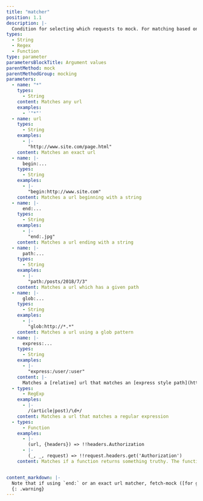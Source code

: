 ```yaml
---
title: "matcher"
position: 1.1
description: |-
  Condition for selecting which requests to mock. For matching based on headers, query strings or other `fetch` options see the `options` parameter documented below
types:
  - String
  - Regex
  - Function
type: parameter
parametersBlockTitle: Argument values
parentMethod: mock
parentMethodGroup: mocking
parameters:
  - name: "*"
    types:
      - String
    content: Matches any url
    examples:
      - '"*"'
  - name: url
    types:
      - String
    examples:
      - |-
        "http://www.site.com/page.html"
    content: Matches an exact url
  - name: |-
      begin:...
    types:
      - String
    examples:
      - |-
        "begin:http://www.site.com"
    content: Matches a url beginning with a string
  - name: |-
      end:...
    types:
      - String
    examples:
      - |-
        "end:.jpg"
    content: Matches a url ending with a string
  - name: |-
      path:...
    types:
      - String
    examples:
      - |-
        "path:/posts/2018/7/3"
    content: Matches a url which has a given path
  - name: |-
      glob:...
    types:
      - String
    examples:
      - |-
        "glob:http://*.*"
    content: Matches a url using a glob pattern
  - name: |-
      express:...
    types:
      - String
    examples:
      - |-
        "express:/user/:user"
    content: |-
      Matches a [relative] url that matches an [express style path](https://www.npmjs.com/package/path-to-regexp)
  - types:
      - RegExp
    examples:
      - |-
        /(article|post)/\d+/
    content: Matches a url that matches a regular expression
  - types:
      - Function
    examples:
      - |-
        (url, {headers}) => !!headers.Authorization
      - |-
        (_, _, request) => !!request.headers.get('Authorization')
    content: Matches if a function returns something truthy. The function will be passed the arguments `fetch` was called with. If `fetch` was called with a `Request` instance, it will be passed `url` and `options` inferred from the `Request` instance. The original `Request` will be passed as a third argument.


content_markdown: |-
  Note that if using `end:` or an exact url matcher, fetch-mock ([for good reason](https://url.spec.whatwg.org/#url-equivalence)) is unable to distinguish whether URLs without a path end in a trailing slash or not i.e. `http://thing` is treated the same as `http://thing/`
  {: .warning}
---
```



